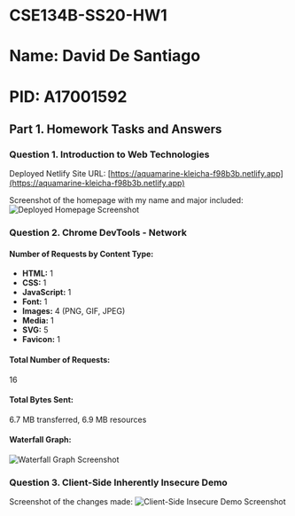# CSE134B-SS20-HW1
# Name: David De Santiago
# PID: A17001592

## Part 1. Homework Tasks and Answers

### Question 1. Introduction to Web Technologies

Deployed Netlify Site URL: [https://aquamarine-kleicha-f98b3b.netlify.app](https://aquamarine-kleicha-f98b3b.netlify.app)

Screenshot of the homepage with my name and major included:
![Deployed Homepage Screenshot](homepagescreenshot.png)

### Question 2. Chrome DevTools - Network

#### Number of Requests by Content Type:
- **HTML:** 1
- **CSS:** 1
- **JavaScript:** 1
- **Font:** 1
- **Images:** 4 (PNG, GIF, JPEG)
- **Media:** 1
- **SVG:** 5
- **Favicon:** 1

#### Total Number of Requests:
16

#### Total Bytes Sent:
6.7 MB transferred, 6.9 MB resources

#### Waterfall Graph:
![Waterfall Graph Screenshot](Waterfallscreenshot.png)

### Question 3. Client-Side Inherently Insecure Demo

Screenshot of the changes made:
![Client-Side Insecure Demo Screenshot](question3screenshot.png)

